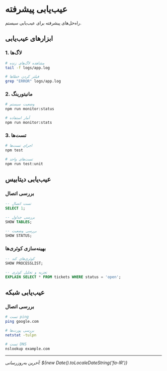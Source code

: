 # عیب‌یابی پیشرفته

راه‌حل‌های پیشرفته برای عیب‌یابی سیستم.

## ابزارهای عیب‌یابی

### 1. لاگ‌ها
```bash
# مشاهده لاگ‌های زنده
tail -f logs/app.log

# فیلتر کردن خطاها
grep "ERROR" logs/app.log
```

### 2. مانیتورینگ
```bash
# وضعیت سیستم
npm run monitor:status

# آمار استفاده
npm run monitor:stats
```

### 3. تست‌ها
```bash
# اجرای تست‌ها
npm test

# تست‌های واحد
npm run test:unit
```

## عیب‌یابی دیتابیس

### بررسی اتصال
```sql
-- تست اتصال
SELECT 1;

-- بررسی جداول
SHOW TABLES;

-- بررسی وضعیت
SHOW STATUS;
```

### بهینه‌سازی کوئری‌ها
```sql
-- کوئری‌های کند
SHOW PROCESSLIST;

-- تجزیه و تحلیل کوئری
EXPLAIN SELECT * FROM tickets WHERE status = 'open';
```

## عیب‌یابی شبکه

### بررسی اتصال
```bash
# تست ping
ping google.com

# بررسی پورت‌ها
netstat -tulpn

# تست DNS
nslookup example.com
```

---

*آخرین به‌روزرسانی: ${new Date().toLocaleDateString('fa-IR')}*
